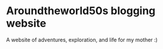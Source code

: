 # Aroundtheworld50s blogging website

A website of adventures, exploration, and life for my mother :)
